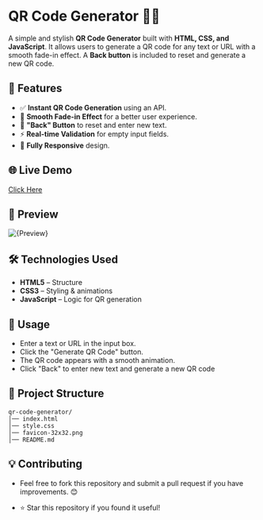 # QR Code Generator 🔗📱

A simple and stylish **QR Code Generator** built with **HTML, CSS, and JavaScript**. It allows users to generate a QR code for any text or URL with a smooth fade-in effect. A **Back button** is included to reset and generate a new QR code.

## 🚀 Features
- ✅ **Instant QR Code Generation** using an API.
- 🎨 **Smooth Fade-in Effect** for a better user experience.
- 🔄 **"Back" Button** to reset and enter new text.
- ⚡ **Real-time Validation** for empty input fields.
- 📱 **Fully Responsive** design.

## 🌐 Live Demo
[Click Here](https://sumit-qrcodegenerator.netlify.app/)

## 📸 Preview
![{Preview}](https://github.com/user-attachments/assets/82302c8e-afd3-466d-8b46-8544d8832a41)


## 🛠️ Technologies Used
- **HTML5** – Structure  
- **CSS3** – Styling & animations  
- **JavaScript** – Logic for QR generation  

## 🎯 Usage
- Enter a text or URL in the input box.
- Click the "Generate QR Code" button.
- The QR code appears with a smooth animation.
- Click "Back" to enter new text and generate a new QR code

## 📂 Project Structure
```
qr-code-generator/
│── index.html
│── style.css
│── favicon-32x32.png
│── README.md
```

## 💡 Contributing
- Feel free to fork this repository and submit a pull request if you have improvements. 😊

- ⭐ Star this repository if you found it useful!




